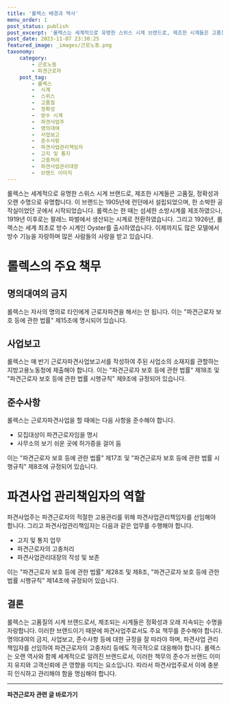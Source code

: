 ```yaml
---
title: '롤렉스 배경과 역사'
menu_order: 1
post_status: publish
post_excerpt: '롤렉스는 세계적으로 유명한 스위스 시계 브랜드로, 제조한 시계들은 고품질, 정확성과 오랜 수명으로 유명합니다. 이 브랜드는 1905년에 런던에서 설립되었으며, 한 소박한 공작실이었던 곳에서 시작되었습니다. 롤렉스는 한 때는 섬세한 소방시계를 제조하였으나, 1919년 이후로는 팔레느 파벌에서 생산되는 시계로 전환하였습니다. 그리고 1926년, 롤렉스는 세계 최초로 방수 시계인 Oyster를 출시하였습니다. 이제까지도 많은 모델에서 방수 기능을 자랑하며 많은 사람들의 사랑을 받고 있습니다.'
post_date: 2023-11-07 23:30:25
featured_image: _images/근로노동.png
taxonomy:
    category:
        - 근로노동
        - 파견근로자
    post_tag:
        - 롤렉스
        -  시계
        -  스위스
        -  고품질
        -  정확성
        -  방수 시계
        -  파견사업주
        -  명의대여
        -  사업보고
        -  준수사항
        -  파견사업관리책임자
        -  고지 및 통지
        -  고충처리
        -  파견사업관리대장
        -  브랜드 이미지
---
```



롤렉스는 세계적으로 유명한 스위스 시계 브랜드로, 제조한 시계들은 고품질, 정확성과 오랜 수명으로 유명합니다. 이 브랜드는 1905년에 런던에서 설립되었으며, 한 소박한 공작실이었던 곳에서 시작되었습니다. 롤렉스는 한 때는 섬세한 소방시계를 제조하였으나, 1919년 이후로는 팔레느 파벌에서 생산되는 시계로 전환하였습니다. 그리고 1926년, 롤렉스는 세계 최초로 방수 시계인 Oyster를 출시하였습니다. 이제까지도 많은 모델에서 방수 기능을 자랑하며 많은 사람들의 사랑을 받고 있습니다.

# 롤렉스의 주요 책무

## 명의대여의 금지

롤렉스는 자사의 명의로 타인에게 근로자파견을 해서는 안 됩니다. 이는 "파견근로자 보호 등에 관한 법률" 제15조에 명시되어 있습니다.

## 사업보고

롤렉스는 매 반기 근로자파견사업보고서를 작성하여 주된 사업소의 소재지를 관할하는 지방고용노동청에 제출해야 합니다. 이는 "파견근로자 보호 등에 관한 법률" 제18조 및 "파견근로자 보호 등에 관한 법률 시행규칙" 제9조에 규정되어 있습니다.

## 준수사항

롤렉스는 근로자파견사업을 할 때에는 다음 사항을 준수해야 합니다.

- 모집대상이 파견근로자임을 명시
- 사무소의 보기 쉬운 곳에 허가증을 걸어 둠

이는 "파견근로자 보호 등에 관한 법률" 제17조 및 "파견근로자 보호 등에 관한 법률 시행규칙" 제8조에 규정되어 있습니다.

# 파견사업 관리책임자의 역할

파견사업주는 파견근로자의 적절한 고용관리를 위해 파견사업관리책임자를 선임해야 합니다. 그리고 파견사업관리책임자는 다음과 같은 업무를 수행해야 합니다.

- 고지 및 통지 업무
- 파견근로자의 고충처리
- 파견사업관리대장의 작성 및 보존

이는 "파견근로자 보호 등에 관한 법률" 제28조 및 제8조, "파견근로자 보호 등에 관한 법률 시행규칙" 제14조에 규정되어 있습니다.

## 결론


롤렉스는 고품질의 시계 브랜드로서, 제조되는 시계들은 정확성과 오래 지속되는 수명을 자랑합니다. 이러한 브랜드이기 때문에 파견사업주로서도 주요 책무를 준수해야 합니다. 명의대여의 금지, 사업보고, 준수사항 등에 대한 규정을 잘 따라야 하며, 파견사업 관리책임자를 선임하여 파견근로자의 고충처리 등에도 적극적으로 대응해야 합니다. 롤렉스는 오랜 역사와 함께 세계적으로 알려진 브랜드로서, 이러한 책무의 준수가 브랜드 이미지 유지와 고객신뢰에 큰 영향을 미치는 요소입니다. 따라서 파견사업주로서 이에 충분히 인식하고 관리해야 함을 명심해야 합니다.
<!-- wp:separator -->
<hr class="wp-block-separator has-alpha-channel-opacity"/>
<!-- /wp:separator -->

<!-- wp:group {"backgroundColor":"base","layout":{"type":"constrained"}} -->
<div class="wp-block-group has-base-background-color has-background"><!-- wp:paragraph {"align":"center","fontSize":"medium"} -->
<p class="has-text-align-center has-large-font-size"><strong>파견근로자 관련 글 바로가기</strong></p>
<!-- /wp:paragraph -->


<!-- wp:latest-posts
{"categories":[{"id":12664,"count":19,"description":"","link":"https://uknowlaw.com/category/%ed%8c%8c%ea%b2%ac%ea%b7%bc%eb%a1%9c%ec%9e%90/","name":"파견근로자","slug":"파견근로자","taxonomy":"category","parent":0,"meta":[],"_links":{"self":[{"href":"https://uknowlaw.com/wp-json/wp/v2/categories/12664"}],"collection":[{"href":"https://uknowlaw.com/wp-json/wp/v2/categories"}],"about":[{"href":"https://uknowlaw.com/wp-json/wp/v2/taxonomies/category"}],"wp:post_type":[{"href":"https://uknowlaw.com/wp-json/wp/v2/posts?categories=12664"}],"curies":[{"name":"wp","href":"https://api.w.org/{rel}","templated":true}]}}],"postsToShow":100,"excerptLength":28,"postLayout":"grid","columns":2,"featuredImageAlign":"left","featuredImageSizeSlug":"large","fontSize":18px} /--></div>
<!-- /wp:group -->